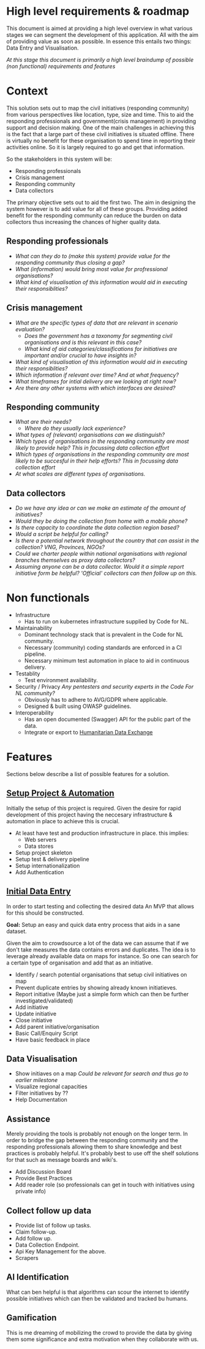 # High level requirements & roadmap
This document is aimed at providing a high level overview in what various stages we can segment the development of this application. All with the aim of providing value as soon as possible. In essence this entails two things: Data Entry and Visualisation.

_At this stage this document is primarily a high level braindump of possible (non functional) requirements and features_

# Context
This solution sets out to map the civil initiatives (responding community) from various perspectives like location, type, size and time. This to aid the responding professionals and government(crisis management) in providing support and decision making. One of the main challenges in achieving this is the fact that a large part of these civil initiatives is situated offline. There is virtually no benefit for these organisation to spend time in reporting their activities online. So it is largely required to go and get that information.

So the stakeholders in this system will be:
* Responding professionals
* Crisis management
* Responding community
* Data collectors
   
The primary objective sets out to aid the first two. The aim in designing the system however is to add value for
all of these groups. Providing added benefit for the responding community can reduce the burden on data collectors thus increasing the chances of higher quality data.

## Responding professionals
* _What can they do to (make this system) provide value for the responding community thus closing a gap?_
* _What (information) would bring most value for profressional organisations?_
* _What kind of visualisation of this information would aid in executing their responsiblities?_

## Crisis management
* _What are the specific types of data that are relevant in scenario evaluation?_
  * _Does the government has a taxonomy for segmenting civil organisations and is this relevant in this case?_
  * _What kind of aid categories/classifications for initiatives are important and/or crucial to have insights in?_
* _What kind of visualisation of this information would aid in executing their responsiblities?_
* _Which information if relevant over time? And at what frequency?_
* _What timeframes for intial delivery are we looking at right now?_
* _Are there any other systems with which interfaces are desired?_

## Responding community
* _What are their needs?_
  * _Where do they usually lack experience?_
* _What types of (relevant) organisations can we distinguish?_
* _Which types of organisations in the responding community are most likely to provide help? This in focussing data collection effort_
* _Which types of organisations in the responding community are most likely to be succesful in their help efforts? This in focussing data collection effort_
* _At what scales are different types of organisations._

## Data collectors
* _Do we have any idea or can we make an estimate of the amount of initiatives?_
* _Would they be doing the collection from home with a mobile phone?_
* _Is there capacity to coordinate the data collection region based?_
* _Would a script be helpful for calling?_
* _Is there a potential network throughout the country that can assist in the collection? VNG, Provinces, NGOs?_
* _Could we charter people within national organisations with regional branches themselves as proxy data collectors?_
* _Assuming anyone can be a data collector. Would it a simple report initiative form be helpful? 'Official' collectors can then follow up on this._

# Non functionals
* Infrastructure
  * Has to run on kubernetes infrastructure supplied by Code for NL.
* Maintainability
  * Dominant technology stack that is prevalent in the Code for NL community.
  * Necessary (community) coding standards are enforced in a CI pipeline.
  * Necessary minimum test automation in place to aid in continuous delivery.
* Testablity
  * Test environment availability.
* Security / Privacy _Any pentesters and security experts in the Code For NL community?_
  * Obviously has to adhere to AVG/GDPR where applicable.
  * Designed & built using OWASP guidelines.
* Interoperability
  * Has an open documented (Swagger) API for the public part of the data.
  * Integrate or export to [Humanitarian Data Exchange](https://data.humdata.org/)

# Features
Sections below describe a list of possible features for a solution.

## [Setup Project & Automation](https://github.com/codefornl/helpradar/milestone/1)
Initially the setup of this project is required. Given the desire for rapid development of this project
having the neccesary infrastructure & automation in place to achieve this is crucial.

* At least have test and production infrastructure in place. this implies:
  * Web servers
  * Data stores
* Setup project skeleton
* Setup test & delivery pipeline
* Setup internationalization
* Add Authentication

## [Initial Data Entry](https://github.com/codefornl/helpradar/milestone/2)
In order to start testing and collecting the desired data An MVP that allows for this should be constructed.

**Goal:** Setup an easy and quick data entry process that aids in a sane dataset.

Given the aim to crowdsource a lot of the data we can assume that if we don't take measures the data contains errors and duplicates. The idea is to leverage already available data on maps for instance. So one can search for a certain type of organisation and add that as an initiative.

* Identify / search potential organisations that setup civil initiatives on map
* Prevent duplicate entries by showing already known initiatieves.
* Report initiative (Maybe just a simple form which can then be further investigated/validated)
* Add initiative
* Update initiative
* Close initiative
* Add parent initiative/organisation
* Basic Call/Enquiry Script
* Have basic feedback in place

## Data Visualisation
* Show initiaves on a map 
_Could be relevant for search and thus go to earlier milestone_
* Visualize regional capacities
* Filter initiatives by ??
* Help Documentation

## Assistance
Merely providing the tools is probably not enough on the longer term. In order to bridge the gap between the responding community and the responding professionals allowing them to share knowledge and best practices is probably helpful. It's probably best to use off the shelf solutions for that such as message boards and wiki's.

* Add Discussion Board
* Provide Best Practices
* Add reader role (so professionals can get in touch with initiatives using private info)

## Collect follow up data
* Provide list of follow up tasks.
* Claim follow-up.
* Add follow up.
* Data Collection Endpoint.
* Api Key Management for the above.
* Scrapers

## AI Identification
What can ben helpful is that algorithms can scour the internet to identify possible initiatives which can then be validated and tracked bu humans.

## Gamification
This is me dreaming of mobilizing the crowd to provide the data by giving them some significance and extra motivation when they collaborate with us.